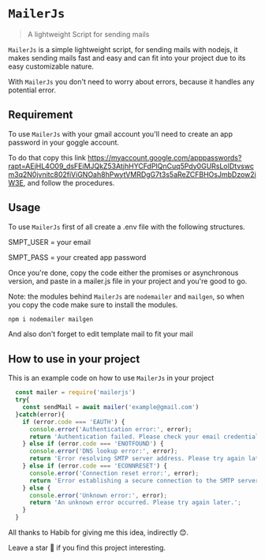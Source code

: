 # `MailerJs`
> A lightweight Script for sending mails

`MailerJs` is a simple lightweight script, for sending mails with nodejs, it makes sending mails fast and easy and can fit into your project due to its easy customizable nature.

With `MailerJs` you don't need to worry about errors, because it handles any potential error. 

## Requirement
To use `MailerJs` with your gmail account you'll need to create an app password in your goggle account.

To do that copy this link https://myaccount.google.com/apppasswords?rapt=AEjHL4O09_dsFEiMJQkZ53AtjhHYCFdPIQnCuq5Pdy0GURsLoIDtvswcm3q2N0jvnitc802fiViGNOah8hPwytVMRDgG7t3s5aReZCFBHOsJmbDzow2iW3E, and follow the procedures.

## Usage
To use `MailerJs` first of all create a .env file with the following structures. 


SMPT_USER = your email 

SMPT_PASS = your created app password


Once you're done, copy the code either the promises or asynchronous version, and paste in a mailer.js file in your project and you're good to go.

Note: the modules behind `MailerJs` are `nodemailer` and `mailgen`, so when you copy the code make sure to install the modules.
```sh 
npm i nodemailer mailgen
```

And also don't forget to edit template mail to fit your mail

## How to use in your project 
This is an example code on how to use `MailerJs` in your project


```js
  const mailer = require('mailerjs')
  try{
    const sendMail = await mailer('example@gmail.com')
  }catch(error){
    if (error.code === 'EAUTH') {
      console.error('Authentication error:', error);
      return 'Authentication failed. Please check your email credentials.';
    } else if (error.code === 'ENOTFOUND') {
      console.error('DNS lookup error:', error);
      return 'Error resolving SMTP server address. Please try again later.';
    } else if (error.code === 'ECONNRESET') {
      console.error('Connection reset error:', error);
      return 'Error establishing a secure connection to the SMTP server. Please try again later.';
    } else {
      console.error('Unknown error:', error);
      return 'An unknown error occurred. Please try again later.';
    }
  }
```

All thanks to Habib for giving me this idea, indirectly 😊.

Leave a star 🌟 if you find this project interesting.